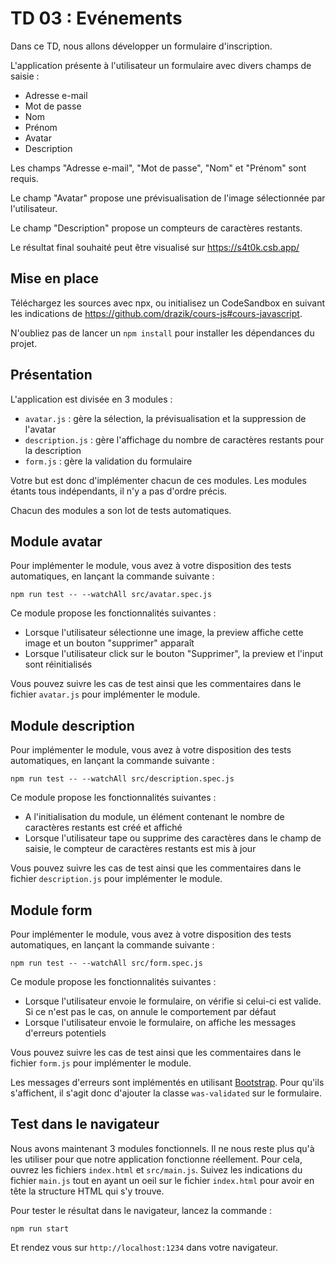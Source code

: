 # TD 03 : Evénements

Dans ce TD, nous allons développer un formulaire d'inscription.

L'application présente à l'utilisateur un formulaire avec divers champs de saisie :

* Adresse e-mail
* Mot de passe
* Nom
* Prénom
* Avatar
* Description

Les champs "Adresse e-mail", "Mot de passe", "Nom" et "Prénom" sont requis.

Le champ "Avatar" propose une prévisualisation de l'image sélectionnée par l'utilisateur.

Le champ "Description" propose un compteurs de caractères restants.

Le résultat final souhaité peut être visualisé sur https://s4t0k.csb.app/

## Mise en place

Téléchargez les sources avec npx, ou initialisez un CodeSandbox en suivant les
indications de https://github.com/drazik/cours-js#cours-javascript.

N'oubliez pas de lancer un `npm install` pour installer les dépendances du
projet.

## Présentation

L'application est divisée en 3 modules : 

* `avatar.js` : gère la sélection, la prévisualisation et la suppression de l'avatar
* `description.js` : gère l'affichage du nombre de caractères restants pour la description
* `form.js` : gère la validation du formulaire

Votre but est donc d'implémenter chacun de ces modules. Les modules étants tous
indépendants, il n'y a pas d'ordre précis.

Chacun des modules a son lot de tests automatiques.

## Module avatar

Pour implémenter le module, vous avez à votre disposition des tests
automatiques, en lançant la commande suivante : 

```
npm run test -- --watchAll src/avatar.spec.js
```

Ce module propose les fonctionnalités suivantes : 

* Lorsque l'utilisateur sélectionne une image, la preview affiche cette image et un bouton "supprimer" apparaît
* Lorsque l'utilisateur click sur le bouton "Supprimer", la preview et l'input sont réinitialisés

Vous pouvez suivre les cas de test ainsi que les commentaires dans le fichier `avatar.js` pour implémenter le module.

## Module description

Pour implémenter le module, vous avez à votre disposition des tests
automatiques, en lançant la commande suivante : 

```
npm run test -- --watchAll src/description.spec.js
```

Ce module propose les fonctionnalités suivantes : 

* A l'initialisation du module, un élément contenant le nombre de caractères restants est créé et affiché
* Lorsque l'utilisateur tape ou supprime des caractères dans le champ de saisie, le compteur de caractères restants est mis à jour

Vous pouvez suivre les cas de test ainsi que les commentaires dans le fichier `description.js` pour implémenter le module.

## Module form

Pour implémenter le module, vous avez à votre disposition des tests
automatiques, en lançant la commande suivante : 

```
npm run test -- --watchAll src/form.spec.js
```

Ce module propose les fonctionnalités suivantes : 

* Lorsque l'utilisateur envoie le formulaire, on vérifie si celui-ci est valide. Si ce n'est pas le cas, on annule le comportement par défaut
* Lorsque l'utilisateur envoie le formulaire, on affiche les messages d'erreurs potentiels

Vous pouvez suivre les cas de test ainsi que les commentaires dans le fichier `form.js` pour implémenter le module.

Les messages d'erreurs sont implémentés en utilisant
[Bootstrap](https://getbootstrap.com/docs/5.0/forms/validation/). Pour qu'ils
s'affichent, il s'agit donc d'ajouter la classe `was-validated` sur le
formulaire.

## Test dans le navigateur

Nous avons maintenant 3 modules fonctionnels. Il ne nous reste plus qu'à les
utiliser pour que notre application fonctionne réellement. Pour cela, ouvrez
les fichiers `index.html` et `src/main.js`. Suivez les indications du fichier
`main.js` tout en ayant un oeil sur le fichier `index.html` pour avoir en tête
la structure HTML qui s'y trouve.

Pour tester le résultat dans le navigateur, lancez la commande :

```
npm run start
```

Et rendez vous sur `http://localhost:1234` dans votre navigateur.

